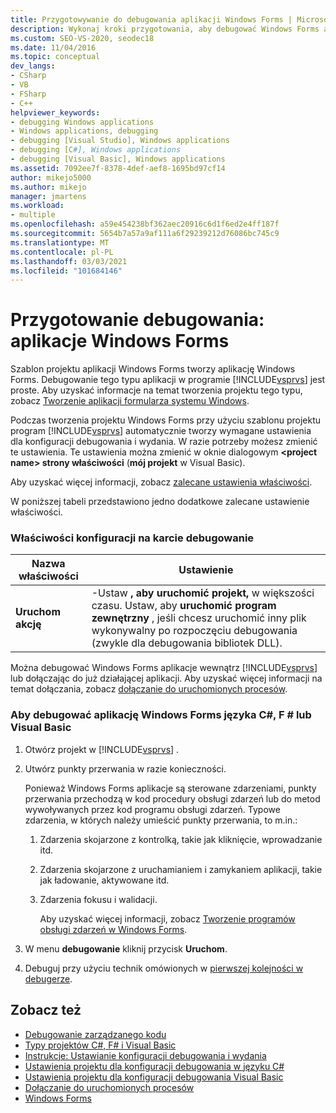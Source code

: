 ```yaml
---
title: Przygotowywanie do debugowania aplikacji Windows Forms | Microsoft Docs
description: Wykonaj kroki przygotowania, aby debugować Windows Forms aplikacje, które są tworzone przez szablon projektu Windows Forms w programie Visual Studio.
ms.custom: SEO-VS-2020, seodec18
ms.date: 11/04/2016
ms.topic: conceptual
dev_langs:
- CSharp
- VB
- FSharp
- C++
helpviewer_keywords:
- debugging Windows applications
- Windows applications, debugging
- debugging [Visual Studio], Windows applications
- debugging [C#], Windows applications
- debugging [Visual Basic], Windows applications
ms.assetid: 7092ee7f-8378-4def-aef8-1695bd97cf14
author: mikejo5000
ms.author: mikejo
manager: jmartens
ms.workload:
- multiple
ms.openlocfilehash: a59e454238bf362aec20916c6d1f6ed2e4ff187f
ms.sourcegitcommit: 5654b7a57a9af111a6f29239212d76086bc745c9
ms.translationtype: MT
ms.contentlocale: pl-PL
ms.lasthandoff: 03/03/2021
ms.locfileid: "101684146"
---
```

# <a name="debugging-preparation-windows-forms-applications"></a>Przygotowanie debugowania: aplikacje Windows Forms

Szablon projektu aplikacji Windows Forms tworzy aplikację Windows Forms. Debugowanie tego typu aplikacji w programie [!INCLUDE[vsprvs](../code-quality/includes/vsprvs_md.md)] jest proste. Aby uzyskać informacje na temat tworzenia projektu tego typu, zobacz [Tworzenie aplikacji formularza systemu Windows](../ide/create-csharp-winform-visual-studio.md).

 Podczas tworzenia projektu Windows Forms przy użyciu szablonu projektu program [!INCLUDE[vsprvs](../code-quality/includes/vsprvs_md.md)] automatycznie tworzy wymagane ustawienia dla konfiguracji debugowania i wydania. W razie potrzeby możesz zmienić te ustawienia. Te ustawienia można zmienić w oknie dialogowym **\<project name> strony właściwości** (**mój projekt** w Visual Basic).

 Aby uzyskać więcej informacji, zobacz [zalecane ustawienia właściwości](../debugger/managed-debugging-recommended-property-settings.md).

 W poniższej tabeli przedstawiono jedno dodatkowe zalecane ustawienie właściwości.

### <a name="configuration-properties-in-debug-tab"></a>Właściwości konfiguracji na karcie debugowanie

|**Nazwa właściwości**|**Ustawienie**|
|-----------------------|-----------------|
|**Uruchom akcję**|-Ustaw **, aby uruchomić projekt,** w większości czasu. Ustaw, aby **uruchomić program zewnętrzny** , jeśli chcesz uruchomić inny plik wykonywalny po rozpoczęciu debugowania (zwykle dla debugowania bibliotek DLL).|

 Można debugować Windows Forms aplikacje wewnątrz [!INCLUDE[vsprvs](../code-quality/includes/vsprvs_md.md)] lub dołączając do już działającej aplikacji. Aby uzyskać więcej informacji na temat dołączania, zobacz [dołączanie do uruchomionych procesów](../debugger/attach-to-running-processes-with-the-visual-studio-debugger.md).

### <a name="to-debug-a-c-f-or-visual-basic-windows-forms-application"></a>Aby debugować aplikację Windows Forms języka C#, F # lub Visual Basic

1. Otwórz projekt w [!INCLUDE[vsprvs](../code-quality/includes/vsprvs_md.md)] .

2. Utwórz punkty przerwania w razie konieczności.

    Ponieważ Windows Forms aplikacje są sterowane zdarzeniami, punkty przerwania przechodzą w kod procedury obsługi zdarzeń lub do metod wywoływanych przez kod programu obsługi zdarzeń. Typowe zdarzenia, w których należy umieścić punkty przerwania, to m.in.:

   1. Zdarzenia skojarzone z kontrolką, takie jak kliknięcie, wprowadzanie itd.

   2. Zdarzenia skojarzone z uruchamianiem i zamykaniem aplikacji, takie jak ładowanie, aktywowane itd.

   3. Zdarzenia fokusu i walidacji.

      Aby uzyskać więcej informacji, zobacz [Tworzenie programów obsługi zdarzeń w Windows Forms](/dotnet/framework/winforms/creating-event-handlers-in-windows-forms).

3. W menu **debugowanie** kliknij przycisk **Uruchom**.

4. Debuguj przy użyciu technik omówionych w [pierwszej kolejności w debugerze](../debugger/debugger-feature-tour.md).

## <a name="see-also"></a>Zobacz też
- [Debugowanie zarządzanego kodu](../debugger/debugging-managed-code.md)
- [Typy projektów C#, F# i Visual Basic](../debugger/debugging-preparation-csharp-f-hash-and-visual-basic-project-types.md)
- [Instrukcje: Ustawianie konfiguracji debugowania i wydania](../debugger/how-to-set-debug-and-release-configurations.md)
- [Ustawienia projektu dla konfiguracji debugowania w języku C#](../debugger/project-settings-for-csharp-debug-configurations.md)
- [Ustawienia projektu dla konfiguracji debugowania Visual Basic](../debugger/project-settings-for-a-visual-basic-debug-configuration.md)
- [Dołączanie do uruchomionych procesów](../debugger/attach-to-running-processes-with-the-visual-studio-debugger.md)
- [Windows Forms](/dotnet/framework/winforms/index)